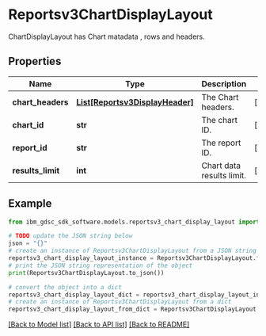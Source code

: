 # Reportsv3ChartDisplayLayout

ChartDisplayLayout has Chart matadata , rows and headers.

## Properties

Name | Type | Description | Notes
------------ | ------------- | ------------- | -------------
**chart_headers** | [**List[Reportsv3DisplayHeader]**](Reportsv3DisplayHeader.md) | The Chart headers. | [optional] 
**chart_id** | **str** | The chart ID. | [optional] 
**report_id** | **str** | The report ID. | [optional] 
**results_limit** | **int** | Chart data results limit. | [optional] 

## Example

```python
from ibm_gdsc_sdk_software.models.reportsv3_chart_display_layout import Reportsv3ChartDisplayLayout

# TODO update the JSON string below
json = "{}"
# create an instance of Reportsv3ChartDisplayLayout from a JSON string
reportsv3_chart_display_layout_instance = Reportsv3ChartDisplayLayout.from_json(json)
# print the JSON string representation of the object
print(Reportsv3ChartDisplayLayout.to_json())

# convert the object into a dict
reportsv3_chart_display_layout_dict = reportsv3_chart_display_layout_instance.to_dict()
# create an instance of Reportsv3ChartDisplayLayout from a dict
reportsv3_chart_display_layout_from_dict = Reportsv3ChartDisplayLayout.from_dict(reportsv3_chart_display_layout_dict)
```
[[Back to Model list]](../README.md#documentation-for-models) [[Back to API list]](../README.md#documentation-for-api-endpoints) [[Back to README]](../README.md)



